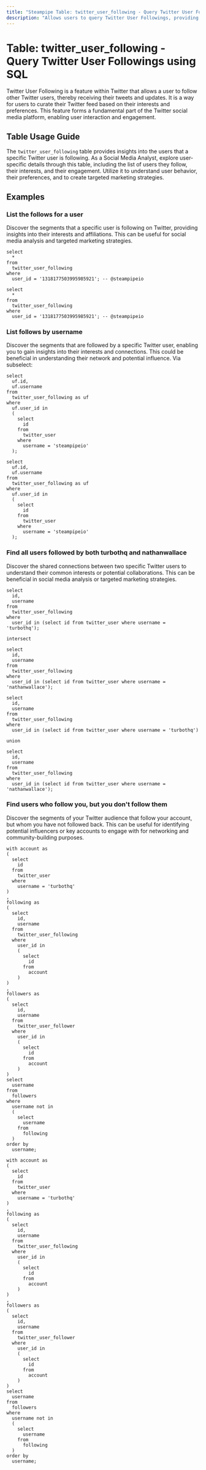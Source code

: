 ```yaml
---
title: "Steampipe Table: twitter_user_following - Query Twitter User Followings using SQL"
description: "Allows users to query Twitter User Followings, providing a list of users that a specific Twitter user is following."
---
```


# Table: twitter_user_following - Query Twitter User Followings using SQL

Twitter User Following is a feature within Twitter that allows a user to follow other Twitter users, thereby receiving their tweets and updates. It is a way for users to curate their Twitter feed based on their interests and preferences. This feature forms a fundamental part of the Twitter social media platform, enabling user interaction and engagement.

## Table Usage Guide

The `twitter_user_following` table provides insights into the users that a specific Twitter user is following. As a Social Media Analyst, explore user-specific details through this table, including the list of users they follow, their interests, and their engagement. Utilize it to understand user behavior, their preferences, and to create targeted marketing strategies.

## Examples

### List the follows for a user
Discover the segments that a specific user is following on Twitter, providing insights into their interests and affiliations. This can be useful for social media analysis and targeted marketing strategies.

```sql+postgres
select
  *
from
  twitter_user_following
where
  user_id = '1318177503995985921'; -- @steampipeio
```

```sql+sqlite
select
  *
from
  twitter_user_following
where
  user_id = '1318177503995985921'; -- @steampipeio
```

### List follows by username
Discover the segments that are followed by a specific Twitter user, enabling you to gain insights into their interests and connections. This could be beneficial in understanding their network and potential influence.
Via subselect:

```sql+postgres
select
  uf.id,
  uf.username
from
  twitter_user_following as uf
where
  uf.user_id in
  (
    select
      id
    from
      twitter_user
    where
      username = 'steampipeio'
  );
```

```sql+sqlite
select
  uf.id,
  uf.username
from
  twitter_user_following as uf
where
  uf.user_id in
  (
    select
      id
    from
      twitter_user
    where
      username = 'steampipeio'
  );
```

### Find all users followed by both turbothq and nathanwallace
Discover the shared connections between two specific Twitter users to understand their common interests or potential collaborations. This can be beneficial in social media analysis or targeted marketing strategies.

```sql+postgres
select
  id,
  username
from
  twitter_user_following
where
  user_id in (select id from twitter_user where username = 'turbothq');

intersect

select
  id,
  username
from
  twitter_user_following
where
  user_id in (select id from twitter_user where username = 'nathanwallace');
```

```sql+sqlite
select
  id,
  username
from
  twitter_user_following
where
  user_id in (select id from twitter_user where username = 'turbothq')

union

select
  id,
  username
from
  twitter_user_following
where
  user_id in (select id from twitter_user where username = 'nathanwallace');
```

### Find users who follow you, but you don't follow them
Discover the segments of your Twitter audience that follow your account, but whom you have not followed back. This can be useful for identifying potential influencers or key accounts to engage with for networking and community-building purposes.

```sql+postgres
with account as 
(
  select
    id 
  from
    twitter_user 
  where
    username = 'turbothq' 
)
,
following as 
(
  select
    id,
    username 
  from
    twitter_user_following 
  where
    user_id in 
    (
      select
        id 
      from
        account
    )
)
,
followers as 
(
  select
    id,
    username 
  from
    twitter_user_follower 
  where
    user_id in 
    (
      select
        id 
      from
        account
    )
)
select
  username 
from
  followers 
where
  username not in 
  (
    select
      username 
    from
      following
  )
order by
  username;
```

```sql+sqlite
with account as 
(
  select
    id 
  from
    twitter_user 
  where
    username = 'turbothq' 
)
,
following as 
(
  select
    id,
    username 
  from
    twitter_user_following 
  where
    user_id in 
    (
      select
        id 
      from
        account
    )
)
,
followers as 
(
  select
    id,
    username 
  from
    twitter_user_follower 
  where
    user_id in 
    (
      select
        id 
      from
        account
    )
)
select
  username 
from
  followers 
where
  username not in 
  (
    select
      username 
    from
      following
  )
order by
  username;
```